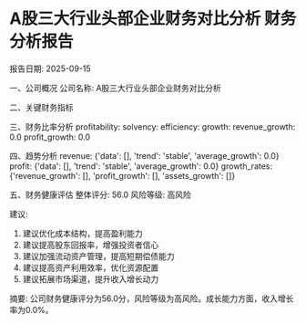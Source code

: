 
A股三大行业头部企业财务对比分析 财务分析报告
====================
报告日期: 2025-09-15

一、公司概况
公司名称: A股三大行业头部企业财务对比分析

二、关键财务指标

三、财务比率分析
profitability:
solvency:
efficiency:
growth:
  revenue_growth: 0.0
  profit_growth: 0.0

四、趋势分析
revenue: {'data': [], 'trend': 'stable', 'average_growth': 0.0}
profit: {'data': [], 'trend': 'stable', 'average_growth': 0.0}
growth_rates: {'revenue_growth': [], 'profit_growth': [], 'assets_growth': []}

五、财务健康评估
整体评分: 56.0
风险等级: 高风险

建议:
1. 建议优化成本结构，提高盈利能力
2. 建议提高股东回报率，增强投资者信心
3. 建议加强流动资产管理，提高短期偿债能力
4. 建议提高资产利用效率，优化资源配置
5. 建议拓展市场渠道，提升收入增长动力

摘要:
公司财务健康评分为56.0分，风险等级为高风险。成长能力方面，收入增长率为0.0%。
